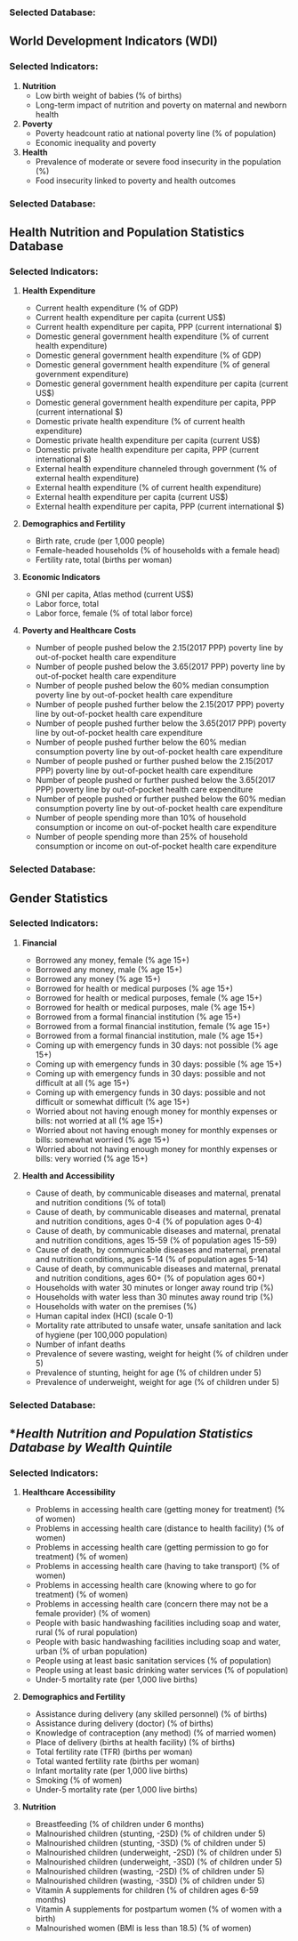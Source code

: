 ### **Selected Database:**
## **World Development Indicators (WDI)**
### **Selected Indicators:**
1. **Nutrition**
    - Low birth weight of babies (% of births)
    - Long-term impact of nutrition and poverty on maternal and newborn health
2. **Poverty**
    - Poverty headcount ratio at national poverty line (% of population)
    - Economic inequality and poverty
3. **Health**
    - Prevalence of moderate or severe food insecurity in the population (%)
    - Food insecurity linked to poverty and health outcomes

### **Selected Database:**  
## **Health Nutrition and Population Statistics Database**  
### **Selected Indicators:**  

1. **Health Expenditure**  
   - Current health expenditure (% of GDP)  
   - Current health expenditure per capita (current US$)  
   - Current health expenditure per capita, PPP (current international $)  
   - Domestic general government health expenditure (% of current health expenditure)  
   - Domestic general government health expenditure (% of GDP)  
   - Domestic general government health expenditure (% of general government expenditure)  
   - Domestic general government health expenditure per capita (current US$)  
   - Domestic general government health expenditure per capita, PPP (current international $)  
   - Domestic private health expenditure (% of current health expenditure)  
   - Domestic private health expenditure per capita (current US$)  
   - Domestic private health expenditure per capita, PPP (current international $)  
   - External health expenditure channeled through government (% of external health expenditure)  
   - External health expenditure (% of current health expenditure)  
   - External health expenditure per capita (current US$)  
   - External health expenditure per capita, PPP (current international $)  

2. **Demographics and Fertility**  
   - Birth rate, crude (per 1,000 people)  
   - Female-headed households (% of households with a female head)  
   - Fertility rate, total (births per woman)  

3. **Economic Indicators**  
   - GNI per capita, Atlas method (current US$)  
   - Labor force, total  
   - Labor force, female (% of total labor force)  

4. **Poverty and Healthcare Costs**  
   - Number of people pushed below the $2.15 ($2017 PPP) poverty line by out-of-pocket health care expenditure  
   - Number of people pushed below the $3.65 ($2017 PPP) poverty line by out-of-pocket health care expenditure  
   - Number of people pushed below the 60% median consumption poverty line by out-of-pocket health care expenditure  
   - Number of people pushed further below the $2.15 ($2017 PPP) poverty line by out-of-pocket health care expenditure  
   - Number of people pushed further below the $3.65 ($2017 PPP) poverty line by out-of-pocket health care expenditure  
   - Number of people pushed further below the 60% median consumption poverty line by out-of-pocket health care expenditure  
   - Number of people pushed or further pushed below the $2.15 ($2017 PPP) poverty line by out-of-pocket health care expenditure  
   - Number of people pushed or further pushed below the $3.65 ($2017 PPP) poverty line by out-of-pocket health care expenditure  
   - Number of people pushed or further pushed below the 60% median consumption poverty line by out-of-pocket health care expenditure  
   - Number of people spending more than 10% of household consumption or income on out-of-pocket health care expenditure  
   - Number of people spending more than 25% of household consumption or income on out-of-pocket health care expenditure

### **Selected Database:**
## **Gender Statistics**
### **Selected Indicators:**
1. **Financial**
   - Borrowed any money, female (% age 15+)
   - Borrowed any money, male (% age 15+)
   - Borrowed any money (% age 15+)
   - Borrowed for health or medical purposes (% age 15+)
   - Borrowed for health or medical purposes, female (% age 15+)
   - Borrowed for health or medical purposes, male (% age 15+)
   - Borrowed from a formal financial institution (% age 15+)
   - Borrowed from a formal financial institution, female (% age 15+)
   - Borrowed from a formal financial institution, male (% age 15+)
   - Coming up with emergency funds in 30 days: not possible (% age 15+)
   - Coming up with emergency funds in 30 days: possible (% age 15+)
   - Coming up with emergency funds in 30 days: possible and not difficult at all (% age 15+)
   - Coming up with emergency funds in 30 days: possible and not difficult or somewhat difficult (% age 15+)
   - Worried about not having enough money for monthly expenses or bills: not worried at all (% age 15+)
   - Worried about not having enough money for monthly expenses or bills: somewhat worried (% age 15+)
   - Worried about not having enough money for monthly expenses or bills: very worried (% age 15+)

2. **Health and Accessibility**
    - Cause of death, by communicable diseases and maternal, prenatal and nutrition conditions (% of total)
    - Cause of death, by communicable diseases and maternal, prenatal and nutrition conditions, ages 0-4 (% of population ages 0-4)
    - Cause of death, by communicable diseases and maternal, prenatal and nutrition conditions, ages 15-59 (% of population ages 15-59)
    - Cause of death, by communicable diseases and maternal, prenatal and nutrition conditions, ages 5-14 (% of population ages 5-14)
    - Cause of death, by communicable diseases and maternal, prenatal and nutrition conditions, ages 60+ (% of population ages 60+)
    - Households with water 30 minutes or longer away round trip (%)
    - Households with water less than 30 minutes away round trip (%)
    - Households with water on the premises (%)
    - Human capital index (HCI) (scale 0-1)
    - Mortality rate attributed to unsafe water, unsafe sanitation and lack of hygiene (per 100,000 population)
    - Number of infant deaths
    - Prevalence of severe wasting, weight for height (% of children under 5)
    - Prevalence of stunting, height for age (% of children under 5)
    - Prevalence of underweight, weight for age (% of children under 5)

### **Selected Database:**  
## **Health Nutrition and Population Statistics Database *by Wealth Quintile**  
### **Selected Indicators:**  

1. **Healthcare Accessibility**  
   - Problems in accessing health care (getting money for treatment) (% of women)
   - Problems in accessing health care (distance to health facility) (% of women)
   - Problems in accessing health care (getting permission to go for treatment) (% of women)
   - Problems in accessing health care (having to take transport) (% of women)
   - Problems in accessing health care (knowing where to go for treatment) (% of women)
   - Problems in accessing health care (concern there may not be a female provider) (% of women)
   - People with basic handwashing facilities including soap and water, rural (% of rural population)
   - People with basic handwashing facilities including soap and water, urban (% of urban population)
   - People using at least basic sanitation services (% of population)
   - People using at least basic drinking water services (% of population)
   - Under-5 mortality rate (per 1,000 live births)

2. **Demographics and Fertility**  
   -   Assistance during delivery (any skilled personnel) (% of births)
   -   Assistance during delivery (doctor) (% of births)
   -   Knowledge of contraception (any method) (% of married women)
   -   Place of delivery (births at health facility) (% of births)
   -   Total fertility rate (TFR) (births per woman)
   -   Total wanted fertility rate (births per woman)
   -   Infant mortality rate (per 1,000 live births)
   -   Smoking (% of women)
   -   Under-5 mortality rate (per 1,000 live births)
    
3. **Nutrition**  
   - Breastfeeding (% of children under 6 months)
   -  Malnourished children (stunting, -2SD) (% of children under 5)
   -  Malnourished children (stunting, -3SD) (% of children under 5)
   -  Malnourished children (underweight, -2SD) (% of children under 5)
   -  Malnourished children (underweight, -3SD) (% of children under 5)
   -  Malnourished children (wasting, -2SD) (% of children under 5)
   -  Malnourished children (wasting, -3SD) (% of children under 5)
   -  Vitamin A supplements for children (% of children ages 6-59 months)
   -  Vitamin A supplements for postpartum women (% of women with a birth)
   -  Malnourished women (BMI is less than 18.5) (% of women)
